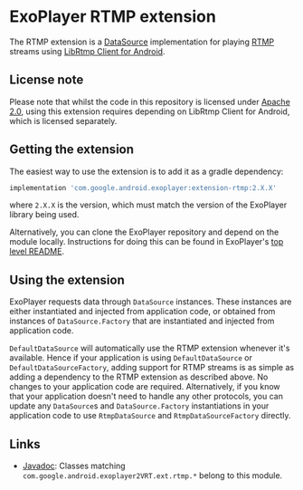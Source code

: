 # ExoPlayer RTMP extension #

The RTMP extension is a [DataSource][] implementation for playing [RTMP][]
streams using [LibRtmp Client for Android][].

[DataSource]: https://exoplayer.dev/doc/reference/com/google/android/exoplayer2/upstream/DataSource.html
[RTMP]: https://en.wikipedia.org/wiki/Real-Time_Messaging_Protocol
[LibRtmp Client for Android]: https://github.com/ant-media/LibRtmp-Client-for-Android

## License note ##

Please note that whilst the code in this repository is licensed under
[Apache 2.0][], using this extension requires depending on LibRtmp Client for
Android, which is licensed separately.

[Apache 2.0]: https://github.com/google/ExoPlayer/blob/release-v2/LICENSE

## Getting the extension ##

The easiest way to use the extension is to add it as a gradle dependency:

```gradle
implementation 'com.google.android.exoplayer:extension-rtmp:2.X.X'
```

where `2.X.X` is the version, which must match the version of the ExoPlayer
library being used.

Alternatively, you can clone the ExoPlayer repository and depend on the module
locally. Instructions for doing this can be found in ExoPlayer's
[top level README][].

[top level README]: https://github.com/google/ExoPlayer/blob/release-v2/README.md

## Using the extension ##

ExoPlayer requests data through `DataSource` instances. These instances are
either instantiated and injected from application code, or obtained from
instances of `DataSource.Factory` that are instantiated and injected from
application code.

`DefaultDataSource` will automatically use the RTMP extension whenever it's
available. Hence if your application is using `DefaultDataSource` or
`DefaultDataSourceFactory`, adding support for RTMP streams is as simple as
adding a dependency to the RTMP extension as described above. No changes to your
application code are required. Alternatively, if you know that your application
doesn't need to handle any other protocols, you can update any `DataSource`s and
`DataSource.Factory` instantiations in your application code to use
`RtmpDataSource` and `RtmpDataSourceFactory` directly.

## Links ##

* [Javadoc][]: Classes matching `com.google.android.exoplayer2VRT.ext.rtmp.*`
  belong to this module.

[Javadoc]: https://exoplayer.dev/doc/reference/index.html
